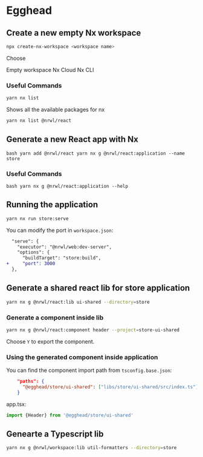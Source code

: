 # Egghead

## Create a new empty Nx workspace

```bash
npx create-nx-workspace <workspace name>
```

Choose

  Empty workspace
  Nx Cloud
  Nx CLI

### Useful Commands

```bash
yarn nx list
```

Shows all the available packages for nx

```bash
yarn nx list @nrwl/react
```

## Generate a new React app with Nx

``bash
yarn add @nrwl/react
yarn nx g @nrwl/react:application --name store
``

### Useful Commands


``bash
yarn nx g @nrwl/react:application --help
``

## Running the application

```bash
yarn nx run store:serve
```

You can modify the port in `workspace.json`:
```diff
  "serve": {
    "executor": "@nrwl/web:dev-server",
    "options": {
      "buildTarget": "store:build",
+     "port": 3000
  },
```

## Generate a shared react lib for store application

```bash
yarn nx g @nrwl/react:lib ui-shared --directory=store
```

### Generate a component inside lib

```bash
yarn nx g @nrwl/react:component header --project=store-ui-shared
```

Choose `Y` to export the component.

### Using the generated component inside application

You can find the component import path from `tsconfig.base.json`:

```json
    "paths": {
      "@egghead/store/ui-shared": ["libs/store/ui-shared/src/index.ts"]
    }
```

app.tsx:

```typescript
import {Header} from '@egghead/store/ui-shared'
```

## Genearte a Typescript lib

```bash
yarn nx g @nrwl/workspace:lib util-formatters --directory=store
```